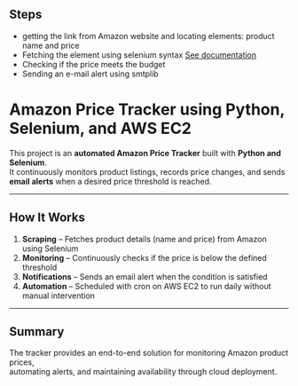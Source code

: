 ## Steps 
- getting the link from Amazon website and locating elements: product name and price
- Fetching the element using selenium syntax  [See documentation](https://selenium-python.readthedocs.io/locating-elements.html)
- Checking if the price meets the budget
- Sending an e-mail alert using smtplib 

# Amazon Price Tracker using Python, Selenium, and AWS EC2  

This project is an **automated Amazon Price Tracker** built with **Python and Selenium**.  
It continuously monitors product listings, records price changes, and sends **email alerts** when a desired price threshold is reached.  

---

## How It Works  
1. **Scraping** – Fetches product details (name and price) from Amazon using Selenium  
2. **Monitoring** – Continuously checks if the price is below the defined threshold  
3. **Notifications** – Sends an email alert when the condition is satisfied  
4. **Automation** – Scheduled with cron on AWS EC2 to run daily without manual intervention  

---

## Summary  
The tracker provides an end-to-end solution for monitoring Amazon product prices,  
automating alerts, and maintaining availability through cloud deployment.  



